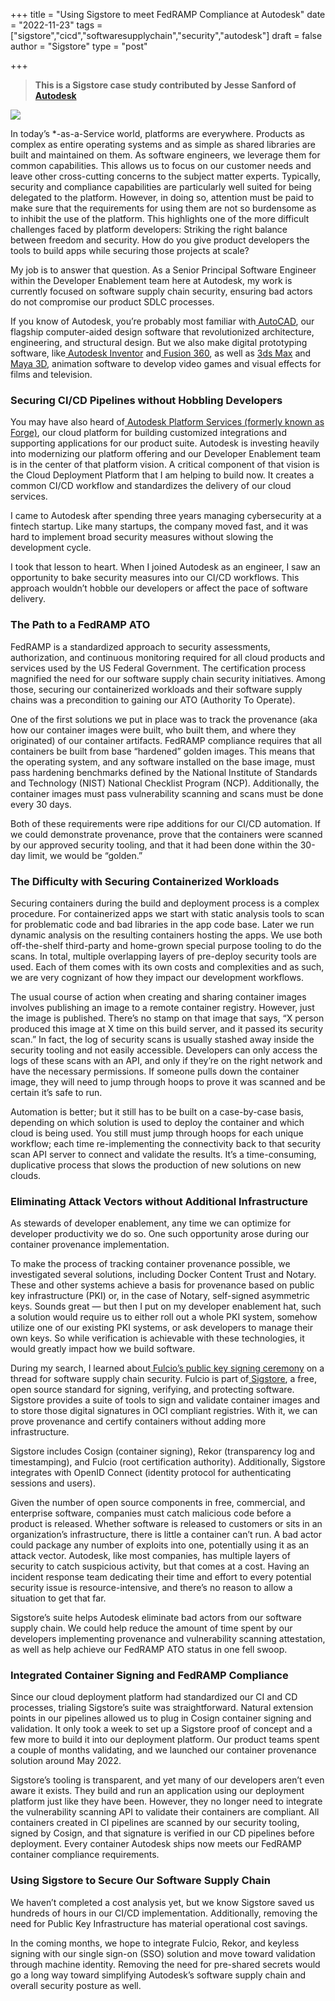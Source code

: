 +++
title = "Using Sigstore to meet FedRAMP Compliance at Autodesk"
date = "2022-11-23"
tags = ["sigstore","cicd","softwaresupplychain","security","autodesk"]
draft = false
author = "Sigstore"
type = "post"

+++

> **This is a Sigstore case study contributed by Jesse Sanford of** [**Autodesk**](https://www.autodesk.com/)

![](/images/autodesk1.png)

In today’s *-as-a-Service world, platforms are everywhere. Products as complex as entire operating systems and as simple as shared libraries are built and maintained on them. As software engineers, we leverage them for common capabilities. This allows us to focus on our customer needs and leave other cross-cutting concerns to the subject matter experts. Typically, security and compliance capabilities are particularly well suited for being delegated to the platform. However, in doing so, attention must be paid to make sure that the requirements for using them are not so burdensome as to inhibit the use of the platform. This highlights one of the more difficult challenges faced by platform developers: Striking the right balance between freedom and security. How do you give product developers the tools to build apps while securing those projects at scale?

My job is to answer that question. As a Senior Principal Software Engineer within the Developer Enablement team here at Autodesk, my work is currently focused on software supply chain security, ensuring bad actors do not compromise our product SDLC processes.

If you know of Autodesk, you’re probably most familiar with[ AutoCAD](https://www.autodesk.com/products/autocad/overview), our flagship computer-aided design software that revolutionized architecture, engineering, and structural design. But we also make digital prototyping software, like[ Autodesk Inventor](https://www.autodesk.com/products/inventor/overview?term=1-YEAR&tab=subscription) and[ Fusion 360](https://www.autodesk.com/products/fusion-360/overview?term=1-YEAR&tab=subscription), as well as [3ds Max](https://www.autodesk.com/products/3ds-max/overview?term=1-YEAR&tab=subscription) and[ Maya 3D](https://www.autodesk.com/products/maya/overview?term=1-YEAR&tab=subscription), animation software to develop video games and visual effects for films and television.

### **Securing CI/CD Pipelines without Hobbling Developers**

You may have also heard of[ Autodesk Platform Services (formerly known as Forge)](https://forge.autodesk.com/blog/autodesk-forge-becoming-autodesk-platform-services), our cloud platform for building customized integrations and supporting applications for our product suite. Autodesk is investing heavily into modernizing our platform offering and our Developer Enablement team is in the center of that platform vision. A critical component of that vision is the Cloud Deployment Platform that I am helping to build now. It creates a common CI/CD workflow and standardizes the delivery of our cloud services.

I came to Autodesk after spending three years managing cybersecurity at a fintech startup. Like many startups, the company moved fast, and it was hard to implement broad security measures without slowing the development cycle.

I took that lesson to heart. When I joined Autodesk as an engineer, I saw an opportunity to bake security measures into our CI/CD workflows. This approach wouldn’t hobble our developers or affect the pace of software delivery.

### **The Path to a FedRAMP ATO**

FedRAMP is a standardized approach to security assessments, authorization, and continuous monitoring required for all cloud products and services used by the US Federal Government. The certification process magnified the need for our software supply chain security initiatives. Among those, securing our containerized workloads and their software supply chains was a precondition to gaining our ATO (Authority To Operate).

One of the first solutions we put in place was to track the provenance (aka how our container images were built, who built them, and where they originated) of our container artifacts. FedRAMP compliance requires that all containers be built from base “hardened” golden images. This means that the operating system, and any software installed on the base image, must pass hardening benchmarks defined by the National Institute of Standards and Technology (NIST) National Checklist Program (NCP). Additionally, the container images must pass vulnerability scanning and scans must be done every 30 days.

Both of these requirements were ripe additions for our CI/CD automation. If we could demonstrate provenance, prove that the containers were scanned by our approved security tooling, and that it had been done within the 30-day limit, we would be “golden.”

### **The Difficulty with Securing Containerized Workloads**

Securing containers during the build and deployment process is a complex procedure. For containerized apps we start with static analysis tools to scan for problematic code and bad libraries in the app code base. Later we run dynamic analysis on the resulting containers hosting the apps. We use both off-the-shelf third-party and home-grown special purpose tooling to do the scans. In total, multiple overlapping layers of pre-deploy security tools are used. Each of them comes with its own costs and complexities and as such, we are very cognizant of how they impact our development workflows.

The usual course of action when creating and sharing container images involves publishing an image to a remote container registry. However, just the image is published. There’s no stamp on that image that says, “X person produced this image at X time on this build server, and it passed its security scan.” In fact, the log of security scans is usually stashed away inside the security tooling and not easily accessible. Developers can only access the logs of these scans with an API, and only if they’re on the right network and have the necessary permissions. If someone pulls down the container image, they will need to jump through hoops to prove it was scanned and be certain it’s safe to run.

Automation is better; but it still has to be built on a case-by-case basis, depending on which solution is used to deploy the container and which cloud is being used. You still must jump through hoops for each unique workflow; each time re-implementing the connectivity back to that security scan API server to connect and validate the results. It’s a time-consuming, duplicative process that slows the production of new solutions on new clouds.

### **Eliminating Attack Vectors without Additional Infrastructure**

As stewards of developer enablement, any time we can optimize for developer productivity we do so. One such opportunity arose during our container provenance implementation.

To make the process of tracking container provenance possible, we investigated several solutions, including Docker Content Trust and Notary. These and other systems achieve a basis for provenance based on public key infrastructure (PKI) or, in the case of Notary, self-signed asymmetric keys. Sounds great — but then I put on my developer enablement hat, such a solution would require us to either roll out a whole PKI system, somehow utilize one of our existing PKI systems, or ask developers to manage their own keys. So while verification is achievable with these technologies, it would greatly impact how we build software.

During my search, I learned about[ Fulcio’s public key signing ceremony](https://www.youtube.com/watch?v=GEuFsc8Zm9U) on a thread for software supply chain security. Fulcio is part of[ Sigstore](https://www.sigstore.dev/), a free, open source standard for signing, verifying, and protecting software. Sigstore provides a suite of tools to sign and validate container images and to store those digital signatures in OCI compliant registries. With it, we can prove provenance and certify containers without adding more infrastructure.

Sigstore includes Cosign (container signing), Rekor (transparency log and timestamping), and Fulcio (root certification authority). Additionally, Sigstore integrates with OpenID Connect (identity protocol for authenticating sessions and users).

Given the number of open source components in free, commercial, and enterprise software, companies must catch malicious code before a product is released. Whether software is released to customers or sits in an organization’s infrastructure, there is little a container can’t run. A bad actor could package any number of exploits into one, potentially using it as an attack vector. Autodesk, like most companies, has multiple layers of security to catch suspicious activity, but that comes at a cost. Having an incident response team dedicating their time and effort to every potential security issue is resource-intensive, and there’s no reason to allow a situation to get that far.

Sigstore’s suite helps Autodesk eliminate bad actors from our software supply chain. We could help reduce the amount of time spent by our developers implementing provenance and vulnerability scanning attestation, as well as help achieve our FedRAMP ATO status in one fell swoop.

### **Integrated Container Signing and FedRAMP Compliance**

Since our cloud deployment platform had standardized our CI and CD processes, trialing Sigstore’s suite was straightforward. Natural extension points in our pipelines allowed us to plug in Cosign container signing and validation. It only took a week to set up a Sigstore proof of concept and a few more to build it into our deployment platform. Our product teams spent a couple of months validating, and we launched our container provenance solution around May 2022.

Sigstore’s tooling is transparent, and yet many of our developers aren’t even aware it exists. They build and run an application using our deployment platform just like they have been. However, they no longer need to integrate the vulnerability scanning API to validate their containers are compliant. All containers created in CI pipelines are scanned by our security tooling, signed by Cosign, and that signature is verified in our CD pipelines before deployment. Every container Autodesk ships now meets our FedRAMP container compliance requirements.

### **Using Sigstore to Secure Our Software Supply Chain**

We haven’t completed a cost analysis yet, but we know Sigstore saved us hundreds of hours in our CI/CD implementation. Additionally, removing the need for Public Key Infrastructure has material operational cost savings.

In the coming months, we hope to integrate Fulcio, Rekor, and keyless signing with our single sign-on (SSO) solution and move toward validation through machine identity. Removing the need for pre-shared secrets would go a long way toward simplifying Autodesk’s software supply chain and overall security posture as well.